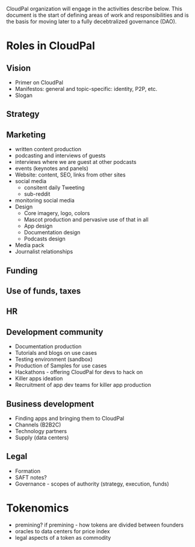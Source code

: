 CloudPal organization will engage in the activities describe below. 
This document is the start of defining areas of work and responsibilities and 
is the basis for moving later to a fully decebtralized governance (DAO). 

# Roles in CloudPal

## Vision 
- Primer on CloudPal
- Manifestos: general and topic-specific: identity, P2P, etc.
- Slogan 

## Strategy 

## Marketing 
- written content production
- podcasting and interviews of guests
- interviews where we are guest at other podcasts 
- events (keynotes and panels)
- Website: content, SEO, links from other sites
- social media 
  - consitent daily Tweeting 
  - sub-reddit 
- monitoring social media 
- Design
   - Core imagery, logo, colors 
   - Mascot production and pervasive use of that in all
   - App design 
   - Documentation design
   - Podcasts design
- Media pack 
- Journalist relationships
## Funding 
## Use of funds, taxes
## HR
## Development community
  - Documentation production	
  - Tutorials and blogs on use cases
  - Testing environment (sandbox)
  - Production of Samples for use cases
  - Hackathons - offering CloudPal for devs to hack on
  - Killer apps ideation
  - Recruitment of app dev teams for killer app production

## Business development 
- Finding apps and bringing them to CloudPal
- Channels (B2B2C)
- Technology partners
- Supply (data centers)

## Legal 
- Formation 
- SAFT notes?
- Governance - scopes of authority (strategy, execution, funds)

# Tokenomics
- premining? if premining - how tokens are divided between founders 
- oracles to data centers for price index 
- legal aspects of a token as commodity 


